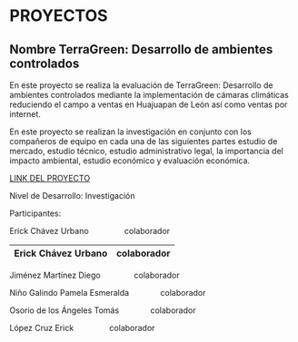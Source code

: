 # PROYECTOS


## Nombre **TerraGreen: Desarrollo de ambientes controlados**



En este proyecto se realiza la evaluación de TerraGreen: Desarrollo de ambientes controlados mediante la implementación de cámaras climáticas reduciendo el campo a ventas en Huajuapan de León así como ventas por internet.

En este proyecto se realizan la investigación en conjunto con los compañeros de equipo en cada una de las siguientes partes estudio de mercado, estudio técnico, estudio administrativo legal, la importancia del impacto ambiental, estudio económico y evaluación económica.

[LINK DEL PROYECTO](https://drive.google.com/file/d/1B2amRmLYHrzueNwFi7FCP0GPzkvrNsbW/view?usp=sharing)

Nivel de Desarrollo: Investigación

Participantes:

Erick Chávez Urbano&nbsp;&nbsp;&nbsp;&nbsp;&nbsp;&nbsp;&nbsp;&nbsp;&nbsp;&nbsp;&nbsp;&nbsp;&nbsp;&nbsp;&nbsp;&nbsp;colaborador

| Erick Chávez Urbano |                         colaborador |
|---------------------|-------------------------------------|


Jiménez Martínez Diego&nbsp;&nbsp;&nbsp;&nbsp;&nbsp;&nbsp;&nbsp;&nbsp;&nbsp;&nbsp;&nbsp;&nbsp;&nbsp;&nbsp;&nbsp;colaborador

Niño Galindo Pamela Esmeralda&nbsp;&nbsp;&nbsp;&nbsp;&nbsp;&nbsp;&nbsp;&nbsp;&nbsp;&nbsp;&nbsp;&nbsp;&nbsp;&nbsp;colaborador
 
Osorio de los Ángeles Tomás&nbsp;&nbsp;&nbsp;&nbsp;&nbsp;&nbsp;&nbsp;&nbsp;&nbsp;&nbsp;&nbsp;&nbsp;&nbsp;&nbsp;colaborador

López Cruz Erick&nbsp;&nbsp;&nbsp;&nbsp;&nbsp;&nbsp;&nbsp;&nbsp;&nbsp;&nbsp;&nbsp;&nbsp;&nbsp;&nbsp;&nbsp;&nbsp;colaborador

